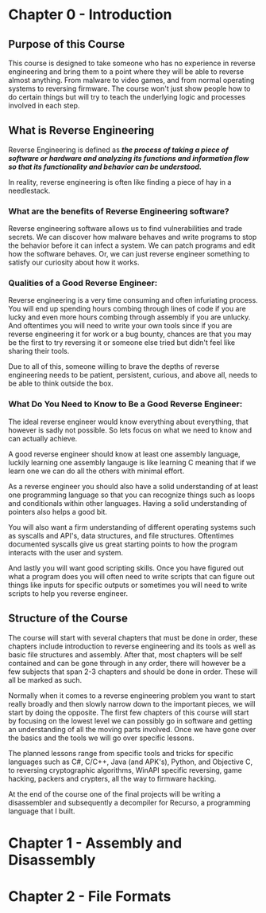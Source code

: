 # Chapter 0 - Introduction

## Purpose of this Course

This course is designed to take someone who has no experience in reverse engineering and bring them to a point where they will be able to reverse almost anything. From malware to video games, and from normal operating systems to reversing firmware. The course won't just show people how to do certain things but will try to teach the underlying logic and processes involved in each step.

## What is Reverse Engineering

Reverse Engineering is defined as ***the process of taking a piece of software or hardware and analyzing its functions and information flow so that its functionality and behavior can be understood.*** 

In reality, reverse engineering is often like finding a piece of hay in a needlestack. 

### What are the benefits of Reverse Engineering software?

Reverse engineering software allows us to find vulnerabilities and trade secrets. We can discover how malware behaves and write programs to stop the behavior before it can infect a system. We can patch programs and edit how the software behaves. Or, we can just reverse engineer something to satisfy our curiosity about how it works.

### Qualities of a Good Reverse Engineer:

Reverse engineering is a very time consuming and often infuriating process. You will end up spending hours combing through lines of code if you are lucky and even more hours combing through assembly if you are unlucky. And oftentimes you will need to write your own tools since if you are reverse engineering it for work or a bug bounty, chances are that you may be the first to try reversing it or someone else tried but didn't feel like sharing their tools.

Due to all of this, someone willing to brave the depths of reverse engineering needs to be patient, persistent, curious, and above all, needs to be able to think outside the box.

### What Do You Need to Know to Be a Good Reverse Engineer:

The ideal reverse engineer would know everything about everything, that however is sadly not possible. So lets focus on what we need to know and can actually achieve. 

A good reverse engineer should know at least one assembly language, luckily learning one assembly langauge is like learning C meaning that if we learn one we can do all the others with minimal effort.

As a reverse engineer you should also have a solid understanding of at least one programming language so that you can recognize things such as loops and conditionals within other languages. Having a solid understanding of pointers also helps a good bit.

You will also want a firm understanding of different operating systems such as syscalls and API's, data structures, and file structures. Oftentimes documented syscalls give us great starting points to how the program interacts with the user and system.

And lastly you will want good scripting skills. Once you have figured out what a program does you will often need to write scripts that can figure out things like inputs for specific outputs or sometimes you will need to write scripts to help you reverse engineer.

## Structure of the Course

The course will start with several chapters that must be done in order, these chapters include introduction to reverse engineering and its tools as well as basic file structures and assembly. After that, most chapters will be self contained and can be gone through in any order, there will however be a few subjects that span 2-3 chapters and should be done in order. These will all be marked as such.

Normally when it comes to a reverse engineering problem you want to start really broadly and then slowly narrow down to the important pieces, we will start by doing the opposite. The first few chapters of this course will start by focusing on the lowest level we can possibly go in software and getting an understanding of all the moving parts involved. Once we have gone over the basics and the tools we will go over specific lessons. 

The planned lessons range from specific tools and tricks for specific languages such as C#, C/C++, Java (and APK's), Python, and Objective C, to reversing cryptographic algorithms, WinAPI specific reversing, game hacking, packers and crypters, all the way to firmware hacking. 

At the end of the course one of the final projects will be writing a disassembler and subsequently a decompiler for Recurso, a programming language that I built.

# Chapter 1 - Assembly and Disassembly

# Chapter 2 - File Formats